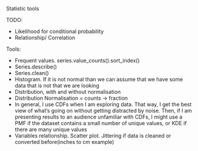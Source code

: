 Statistic tools

TODO:
- Likelihood for conditional probability 
- Relationship/ Correlation

Tools:
- Frequent values. series.value_counts().sort_index()
- Series.describe()
- Series.clean()
- Histogram. If it is not normal than we can assume that we have some data that is not that we are looking
- Distribution, with and without normalisation
- Distribution Normalisation = counts -> fraction
- In general, I use CDFs when I am exploring data. That way, I get the best view of what’s going on without getting distracted by noise. Then, if I am presenting results to an audience unfamiliar with CDFs, I might use a PMF if the dataset contains a small number of unique values, or KDE if there are many unique values
- Variables relationship. Scatter plot. Jittering if data is cleaned or converted before(inches to cm example) 
